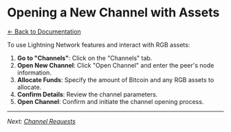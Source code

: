 # Opening a New Channel with Assets

[← Back to Documentation](README.md)

To use Lightning Network features and interact with RGB assets:

1. **Go to "Channels"**: Click on the "Channels" tab.
2. **Open New Channel**: Click "Open Channel" and enter the peer's node information.
3. **Allocate Funds**: Specify the amount of Bitcoin and any RGB assets to allocate.
4. **Confirm Details**: Review the channel parameters.
5. **Open Channel**: Confirm and initiate the channel opening process.

---

*Next: [Channel Requests](ChannelRequests.md)*
